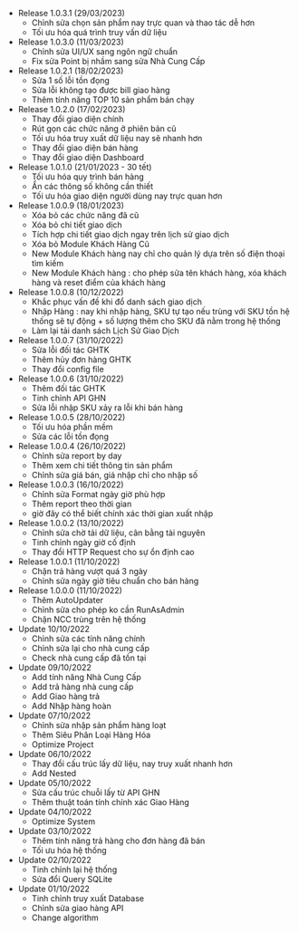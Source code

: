 + Release 1.0.3.1 (29/03/2023)
  - Chỉnh sửa chọn sản phẩm nay trực quan và thao tác dễ hơn
  - Tối ưu hóa quá trình truy vấn dữ liệu
+ Release 1.0.3.0 (11/03/2023)
  - Chỉnh sửa UI/UX sang ngôn ngữ chuẩn 
  - Fix sửa Point bị nhầm sang sửa Nhà Cung Cấp
+ Release 1.0.2.1 (18/02/2023)
  - Sửa 1 số lỗi tồn đọng
  - Sửa lỗi không tạo được bill giao hàng
  - Thêm tính năng TOP 10 sản phẩm bán chạy
+ Release 1.0.2.0 (17/02/2023)
  - Thay đổi giao diện chính
  - Rút gọn các chức năng ở phiên bản cũ
  - Tối ưu hóa truy xuất dữ liệu nay sẽ nhanh hơn
  - Thay đổi giao diện bán hàng
  - Thay đổi giao diện Dashboard
+ Release 1.0.1.0 (21/01/2023 - 30 tết)
  - Tối ưu hóa quy trình bán hàng
  - Ẩn các thông số không cần thiết
  - Tối ưu hóa giao diện người dùng nay trực quan hơn
+ Release 1.0.0.9 (18/01/2023)
  - Xóa bỏ các chức năng đã cũ
  - Xóa bỏ chi tiết giao dịch
  - Tích hợp chi tiết giao dịch ngay trên lịch sử giao dịch
  - Xóa bỏ Module Khách Hàng Cũ
  - New Module Khách hàng nay chỉ cho quản lý dựa trên số điện thoại tìm kiếm
  - New Module Khách hàng : cho phép sửa tên khách hàng, xóa khách hàng và reset điểm của khách hàng
+ Release 1.0.0.8 (10/12/2022)
  - Khắc phục vấn đề khi đổ danh sách giao dịch
  - Nhập Hàng : nay khi nhập hàng, SKU tự tạo nếu trùng với SKU tồn hệ thống sẽ tự động + số lượng thêm cho SKU đã nằm trong hệ thống
  - Làm lại tải danh sách Lịch Sử Giao Dịch
+ Release 1.0.0.7 (31/10/2022)
  - Sửa lỗi đối tác GHTK
  - Thêm hủy đơn hàng GHTK
  - Thay đổi config file
+ Release 1.0.0.6 (31/10/2022)
  - Thêm đối tác GHTK
  - Tinh chỉnh API GHN
  - Sửa lỗi nhập SKU xảy ra lỗi khi bán hàng
+ Release 1.0.0.5 (28/10/2022)
  - Tối ưu hóa phần mềm
  - Sửa các lỗi tồn đọng
+ Release 1.0.0.4 (26/10/2022)
  - Chỉnh sửa report by day
  - Thêm xem chi tiết thông tin sản phẩm
  - Chỉnh sửa giá bán, giá nhập chỉ cho nhập số
+ Release 1.0.0.3 (16/10/2022)
  - Chỉnh sửa Format ngày giờ phù hợp
  - Thêm report theo thời gian
  - giờ đây có thể biết chính xác thời gian xuất nhập
+ Release 1.0.0.2 (13/10/2022)
  - Chỉnh sửa chờ tải dữ liệu, cân bằng tài nguyên
  - Tinh chỉnh ngày giờ cố định
  - Thay đổi HTTP Request cho sự ổn định cao
+ Release 1.0.0.1 (11/10/2022)
  - Chặn trả hàng vượt quá 3 ngày
  - Chỉnh sửa ngày giờ tiêu chuẩn cho bán hàng
+ Release 1.0.0.0 (11/10/2022)
  - Thêm AutoUpdater
  - Chỉnh sửa cho phép ko cần RunAsAdmin
  - Chặn NCC trùng trên hệ thống
+ Update 10/10/2022
  - Chỉnh sửa các tính năng chính
  - Chỉnh sửa lại cho nhà cung cấp
  - Check nhà cung cấp đã tồn tại
+ Update 09/10/2022
  - Add tính năng Nhà Cung Cấp
  - Add trả hàng nhà cung cấp
  - Add Giao hàng trả
  - Add Nhập hàng hoàn
+ Update 07/10/2022
  - Chỉnh sửa nhập sản phẩm hàng loạt
  - Thêm Siêu Phân Loại Hàng Hóa
  - Optimize Project
+ Update 06/10/2022
  - Thay đổi cấu trúc lấy dữ liệu, nay truy xuất nhanh hơn
  - Add Nested
+ Update 05/10/2022
  - Sửa cấu trúc chuỗi lấy từ API GHN
  - Thêm thuật toán tính chính xác Giao Hàng
+ Update 04/10/2022
  - Optimize System
+ Update 03/10/2022
  - Thêm tính năng trả hàng cho đơn hàng đã bán
  - Tối ưu hóa hệ thống
+ Update 02/10/2022
  - Tinh chỉnh lại hệ thống
  - Sửa đổi Query SQLite
+ Update 01/10/2022
  - Tinh chỉnh truy xuất Database
  - Chỉnh sửa giao hàng API
  - Change algorithm
